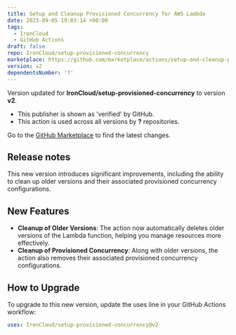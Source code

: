 ```yaml
---
title: Setup and Cleanup Provisioned Concurrency for AWS Lambda
date: 2023-09-05 19:03:14 +00:00
tags:
  - IronCloud
  - GitHub Actions
draft: false
repo: IronCloud/setup-provisioned-concurrency
marketplace: https://github.com/marketplace/actions/setup-and-cleanup-provisioned-concurrency-for-aws-lambda
version: v2
dependentsNumber: '?'
---
```



Version updated for **IronCloud/setup-provisioned-concurrency** to version **v2**.
- This publisher is shown as 'verified' by GitHub.
- This action is used across all versions by **?** repositories.

Go to the [GitHub Marketplace](https://github.com/marketplace/actions/setup-and-cleanup-provisioned-concurrency-for-aws-lambda) to find the latest changes.

## Release notes

This new version introduces significant improvements, including the ability to clean up older versions and their associated provisioned concurrency configurations.

## New Features

- **Cleanup of Older Versions**: The action now automatically deletes older versions of the Lambda function, helping you manage resources more effectively.
- **Cleanup of Provisioned Concurrency**: Along with older versions, the action also removes their associated provisioned concurrency configurations.

## How to Upgrade

To upgrade to this new version, update the uses line in your GitHub Actions workflow:
```yaml
uses: IronCloud/setup-provisioned-concurrency@v2
```
